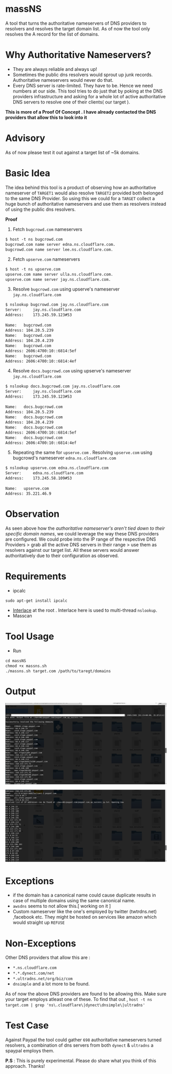 
# massNS
A tool that turns the authoritative nameservers of DNS providers to resolvers and resolves the target domain list. As of now the tool only resolves the A record for the list of domains.

# Why Authoritative Nameservers?

- They are always reliable and always up!
- Sometimes the public dns resolvers would sprout up junk records. Authoritative nameservers would never do that.
- Every DNS server is rate-limited. They have to be. Hence we need numbers at our side. This tool tries to do just that by poking at the DNS providers infrastructure and asking for a whole lot of active authoritative DNS servers to resolve one of their clients( our target ).

**This is more of a Proof Of Concept . I have already contacted the DNS providers that allow this to look into it**

# Advisory 

As of now please test it out against a target list of ~5k domains. 


# Basic Idea

The idea behind this tool is a product of observing how an authoritative nameserver of `TARGET1` would also resolve `TARGET2` provided both belonged to the same DNS Provider. So using this we could for a `TARGET` collect a huge bunch of authoritative nameservers and use them as resolvers instead of using the public dns resolvers.

**Proof**

1. Fetch `bugcrowd.com` nameservers 

```
$ host -t ns bugcrowd.com
bugcrowd.com name server edna.ns.cloudflare.com.
bugcrowd.com name server lee.ns.cloudflare.com.
```
2. Fetch `upserve.com` nameservers 

```
$ host -t ns upserve.com
upserve.com name server ulla.ns.cloudflare.com.
upserve.com name server jay.ns.cloudflare.com.
```
3. Resolve `bugcrowd.com` using upserve's nameserver `jay.ns.cloudflare.com`

```
$ nslookup bugcrowd.com jay.ns.cloudflare.com
Server:		jay.ns.cloudflare.com
Address:	173.245.59.123#53

Name:	bugcrowd.com
Address: 104.20.5.239
Name:	bugcrowd.com
Address: 104.20.4.239
Name:	bugcrowd.com
Address: 2606:4700:10::6814:5ef
Name:	bugcrowd.com
Address: 2606:4700:10::6814:4ef
```
4. Resolve `docs.bugcrowd.com` using upserve's nameserver `jay.ns.cloudflare.com`

```
$ nslookup docs.bugcrowd.com jay.ns.cloudflare.com
Server:		jay.ns.cloudflare.com
Address:	173.245.59.123#53

Name:	docs.bugcrowd.com
Address: 104.20.5.239
Name:	docs.bugcrowd.com
Address: 104.20.4.239
Name:	docs.bugcrowd.com
Address: 2606:4700:10::6814:5ef
Name:	docs.bugcrowd.com
Address: 2606:4700:10::6814:4ef
```
5. Repeating the same for `upserve.com` . Resolving `upserve.com` using bugcrowd's nameserver `edna.ns.cloudflare.com`

```
$ nslookup upserve.com edna.ns.cloudflare.com
Server:		edna.ns.cloudflare.com
Address:	173.245.58.109#53

Name:	upserve.com
Address: 35.221.46.9
```

# Observation

As seen above how the *authoritative nameserver's aren't tied down to their specific domain names*, we could leverage the way these DNS providers are configured. We could probe into the IP range of the respective DNS Providers > grab all the active DNS servers in their range > use them as resolvers against our target list. All these servers would answer authoritatively due to their configuration as observed.

# Requirements 

- ipcalc

```
sudo apt-get install ipcalc
```
- [Interlace](https://github.com/codingo/Interlace) at the root . Interlace here is used to multi-thread `nslookup`.
- Masscan

# Tool Usage

- Run 

```
cd massNS
chmod +x massns.sh
./massns.sh target.com /path/to/taregt/domains
```

# Output

![domain's & ip's ](https://github.com/Abss0x7tbh/massNS/blob/master/ss_1.png)

![only ip's](https://github.com/Abss0x7tbh/massNS/blob/master/ss_2.png)

# Exceptions

- if the domain has a canonical name could cause duplicate results in case of multiple domains using the same canonical name.
- `awsdns` seems to not allow this.[ working on it ] 
- Custom nameserver like the one's employed by twitter (twtrdns.net) ,facebook etc. They might be hosted on services like amazon which would straight up `REFUSE`

# Non-Exceptions
Other DNS providers that allow this are :

- `*.ns.cloudflare.com` 
- `*.*.dynect.com/net` 
- `*.ultradns.net/org/biz/com`
- `dnsimple`
and a lot more to be found.

As of now the above DNS providers are found to be allowing this. Make sure your target employs atleast one of these. To find that out , 
`host -t ns target.com | grep 'ns\.cloudflare\|dynect\dnsimple\|ultradns'`


# Test Case

Against Paypal the tool could gather `698` authoritative nameservers turned resolvers, a combination of dns servers from both `dynect` & `ultradns` a spaypal employs them.


**P.S** : This is purely experimental. Please do share what you think of this approach. Thanks!

